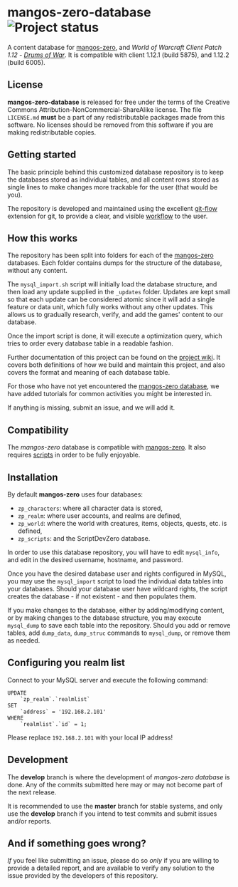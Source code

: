 mangos-zero-database ![Project status](http://getmangos.com/assets/img/repository-status-maintained.png)
====================
A content database for [mangos-zero][10], and *World of Warcraft Client Patch
1.12* - [_Drums of War_][50]. It is compatible with client 1.12.1 (build 5875),
and 1.12.2 (build 6005).

License
-------
**mangos-zero-database** is released for free under the terms of the
Creative Commons Attribution-NonCommercial-ShareAlike license. The file
`LICENSE.md` **must** be a part of any redistributable packages made from
this software.  No licenses should be removed from this software if you are
making redistributable copies.


Getting started
---------------
The basic principle behind this customized database repository is to keep the
databases stored as individual tables, and all content rows stored as single
lines to make changes more trackable for the user (that would be you).

The repository is developed and maintained using the excellent [git-flow][110]
extension for git, to provide a clear, and visible [workflow][111] to the user.


How this works
--------------
The repository has been split into folders for each of the [mangos-zero][1]
databases. Each folder contains dumps for the structure of the database,
without any content.

The `mysql_import.sh` script will initially load the database structure, and
then load any update supplied in the `_updates` folder. Updates are kept small
so that each update can be considered atomic since it will add a single feature
or data unit, which fully works without any other updates. This allows us to
gradually research, verify, and add the games' content to our database.

Once the import script is done, it will execute a optimization query, which
tries to order every database table in a readable fashion.

Further documentation of this project can be found on the [project wiki][3].
It covers both definitions of how we build and maintain this project, and
also covers the format and meaning of each database table.

For those who have not yet encountered the [mangos-zero database][12], we
have added tutorials for common activities you might be interested in.

If anything is missing, submit an issue, and we will add it.

Compatibility
-------------
The *mangos-zero* database is compatible with [mangos-zero][10].  It also
requires [scripts][11] in order to be fully enjoyable.


Installation
------------
By default **mangos-zero** uses four databases:

* `zp_characters`: where all character data is stored,
* `zp_realm`: where user accounts, and realms are defined,
* `zp_world`: where the world with creatures, items, objects, quests, etc. is defined,
* `zp_scripts`: and the ScriptDevZero database.

In order to use this database repository, you will have to edit `mysql_info`,
and edit in the desired username, hostname, and password.

Once you have the desired database user and rights configured in MySQL, you may
use the `mysql_import` script to load the individual data tables into your
databases.  Should your database user have wildcard rights, the script creates
the database - if not existent - and then populates them.

If you make changes to the database, either by adding/modifying content, or by
making changes to the database structure, you may execute `mysql_dump` to save
each table into the repository.  Should you add or remove tables, add `dump_data`,
`dump_struc` commands to `mysql_dump`, or remove them as needed.


Configuring you realm list
--------------------------
Connect to your MySQL server and execute the following command:

    UPDATE
        `zp_realm`.`realmlist`
    SET
        `address` = '192.168.2.101'
    WHERE
        `realmlist`.`id` = 1;

Please replace `192.168.2.101` with your local IP address!


Development
-----------
The **develop** branch is where the development of *mangos-zero database* is
done. Any of the commits submitted here may or may not become part of the next
release.

It is recommended to use the **master** branch for stable systems, and only use
the **develop** branch if you intend to test commits and submit issues and/or
reports.


And if something goes wrong?
----------------------------
_If_ you feel like submitting an issue, please do so *only* if you are willing
to provide a detailed report, and are available to verify any solution to the
issue provided by the developers of this repository.


[1]: https://github.com/mangoszero "mangos-zero"
[2]: https://bitbucket.org/danielsreichenbach/mangos-zero-database/ "clean mangos-zero database"
[3]: https://bitbucket.org/danielsreichenbach/mangos-zero-database/wiki "documentation wiki"

[10]: https://github.com/mangoszero/server "mangos zero"
[11]: https://github.com/mangoszero/scripts "script bindings"
[12]: https://github.com/mangoszero/database "content database"

[50]: http://eu.blizzard.com/en-gb/games/wow/ "World of Warcraft"
[51]: http://www.wowpedia.org/Patch_1.12.0 "WoW 1.12.0 - Drums of War"

[101]: http://github.com/ "github - social coding"

[110]: http://nvie.com/posts/a-successful-git-branching-model/ "git flow extension"
[111]: http://yakiloo.com/getting-started-git-flow/ "git flow workflow"
